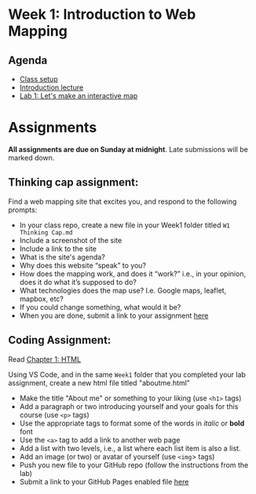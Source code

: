 # Week 1: Introduction to Web Mapping

## Agenda

- [Class setup](setup.md)
- [Introduction lecture](https://yohman.github.io/21S-DH151/Weeks/Week01/W01-Lecture.slides.html#/)
- [Lab 1: Let's make an interactive map](Lab/)

# Assignments

**All assignments are due on Sunday at midnight**. Late submissions will be marked down.

## Thinking cap assignment:

Find a web mapping site that excites you, and respond to the following prompts:

- In your class repo, create a new file in your Week1 folder titled `W1 Thinking Cap.md`
- Include a screenshot of the site
- Include a link to the site
- What is the site's agenda?
- Why does this website “speak” to you?
- How does the mapping work, and does it “work?” i.e., in your opinion, does it do what it’s supposed to do?
- What technologies does the map use? I.e. Google maps, leaflet, mapbox, etc?
- If you could change something, what would it be?
- When you are done, submit a link to your assignment [here](https://github.com/yohman/21S-DH151/discussions/13)

## Coding Assignment:

Read [Chapter 1: HTML](https://geobgu.xyz/web-mapping2/html.html) 

Using VS Code, and in the same `Week1` folder that you completed your lab assignment, create a new html file titled "aboutme.html"

- Make the title "About me" or something to your liking (use `<h1>` tags)
- Add a paragraph or two introducing yourself and your goals for this course (use `<p>` tags)
- Use the appropriate tags to format some of the words in *italic* or **bold** font
- Use the `<a>` tag to add a link to another web page
- Add a list with two levels, i.e., a list where each list item is also a list.
- Add an image (or two) or avatar of yourself (use `<img`> tags)
- Push you new file to your GitHub repo (follow the instructions from the lab)
- Submit a link to your GitHub Pages enabled file [here](https://github.com/yohman/21S-DH151/discussions/12)

